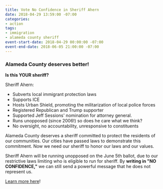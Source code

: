 ```yaml
---
title: Vote No Confidence in Sheriff Ahern
date: 2018-04-29 13:59:00 -07:00
categories:
- action
tags:
- immigration
- alameda county sheriff
event-start-date: 2018-04-29 00:00:00 -07:00
event-end-date: 2018-06-05 21:00:00 -07:00
---
```


### Alameda County deserves better!

**Is this YOUR sheriff?**

Sheriff Ahern:
* Subverts local immigrant protection laws
* Supports ICE
* Hosts Urban Shield, promoting the militarization of local police forces
* Registered Republican and Trump supporter
* Supported Jeff Sessions' nomination for attorney general. 
* Runs unopposed (since 2006!)  so does he care what we think?
* No oversight, no accountability, unresponsive to constituents

Alameda County deserves a sheriff committed to protect the residents of our communities. Our cities have passed laws to demonstrate this commitment. Now we need our sheriff to honor our laws and our values. 

Sheriff Ahern will be running unopposed on the June 5th ballot, due to our restrictive laws limiting who is eligible to run for sheriff. By **writing in "NO CONFIDENCE,"** we can still send a powerful message that he does not represent us.

[Learn more here](https://tinyurl.com/newsheriffac)!